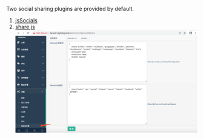 Two social sharing plugins are provided by default.    
1. [jsSocials](http://js-socials.com)
2. [share.js](https://github.com/overtrue/share.js)
![](./images/34.png)  
